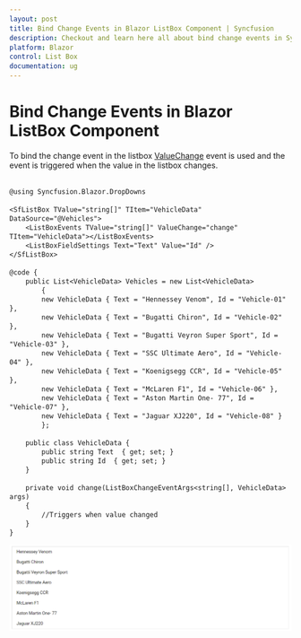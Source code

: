 ```yaml
---
layout: post
title: Bind Change Events in Blazor ListBox Component | Syncfusion
description: Checkout and learn here all about bind change events in Syncfusion Blazor ListBox component and more.
platform: Blazor
control: List Box
documentation: ug
---
```


# Bind Change Events in Blazor ListBox Component

To bind the change event in the listbox [ValueChange](https://help.syncfusion.com/cr/blazor/Syncfusion.Blazor.DropDowns.SfListBox-2.html) event is used and the event is triggered when the value in the listbox changes.

```cshtml

@using Syncfusion.Blazor.DropDowns

<SfListBox TValue="string[]" TItem="VehicleData" DataSource="@Vehicles">
    <ListBoxEvents TValue="string[]" ValueChange="change" TItem="VehicleData"></ListBoxEvents>
    <ListBoxFieldSettings Text="Text" Value="Id" />
</SfListBox>

@code {
    public List<VehicleData> Vehicles = new List<VehicleData>
        {
        new VehicleData { Text = "Hennessey Venom", Id = "Vehicle-01" },
        new VehicleData { Text = "Bugatti Chiron", Id = "Vehicle-02" },
        new VehicleData { Text = "Bugatti Veyron Super Sport", Id = "Vehicle-03" },
        new VehicleData { Text = "SSC Ultimate Aero", Id = "Vehicle-04" },
        new VehicleData { Text = "Koenigsegg CCR", Id = "Vehicle-05" },
        new VehicleData { Text = "McLaren F1", Id = "Vehicle-06" },
        new VehicleData { Text = "Aston Martin One- 77", Id = "Vehicle-07" },
        new VehicleData { Text = "Jaguar XJ220", Id = "Vehicle-08" }
        };

    public class VehicleData {
        public string Text  { get; set; }
        public string Id  { get; set; }
    }

    private void change(ListBoxChangeEventArgs<string[], VehicleData> args)
    {
        //Triggers when value changed
    }
}

```

![Binding Events in Blazor ListBox](./../images/blazor-listbox.png)